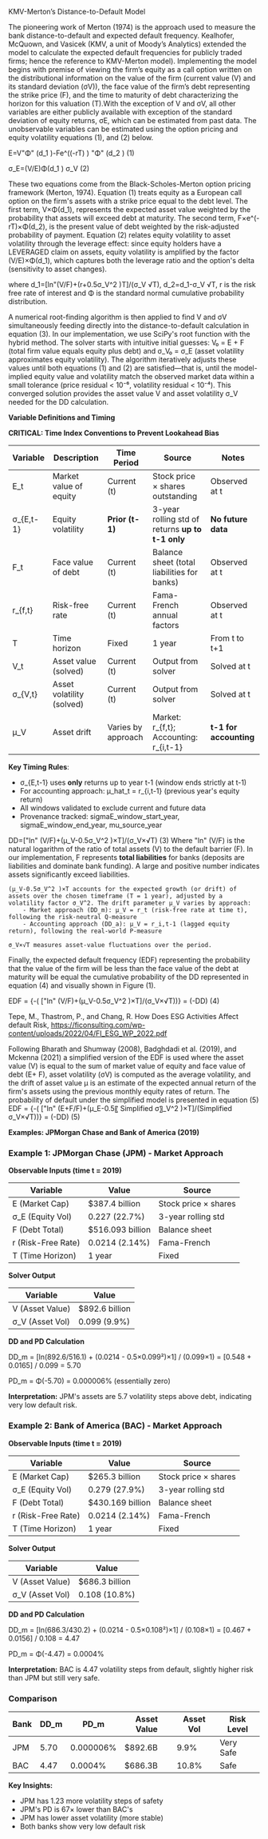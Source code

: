 KMV-Merton’s Distance-to-Default Model

The pioneering work of Merton (1974) is the approach used to measure the bank distance-to-default and expected default frequency. Kealhofer, McQuown, and Vasicek (KMV, a unit of Moody’s Analytics) extended the model to calculate the expected default frequencies for publicly traded firms; hence the reference to KMV-Merton model). Implementing the model begins with premise of viewing the firm’s equity as a call option written on the distributional information on the value of the firm (current value (V) and its standard deviation (σV)), the face value of the firm’s debt representing the strike price (F), and the time to maturity of debt characterizing the horizon for this valuation (T).With the exception of V and σV, all other variables are either publicly available with exception of  the standard deviation of equity returns, σE, which can be estimated from past data. The unobservable variables can be estimated using the option pricing and equity volatility equations (1), and (2) below.

E=V"Φ" (d_1 )-Fe^((-rT) ) "Φ" (d_2 )								(1)

σ_E=(V/E)Φ(d_1 ) σ_V									(2)

These two equations come from the Black-Scholes-Merton option pricing framework (Merton, 1974). Equation (1) treats equity as a European call option on the firm's assets with a strike price equal to the debt level. The first term, V×Φ(d_1), represents the expected asset value weighted by the probability that assets will exceed debt at maturity. The second term, F×e^(-rT)×Φ(d_2), is the present value of debt weighted by the risk-adjusted probability of payment. Equation (2) relates equity volatility to asset volatility through the leverage effect: since equity holders have a LEVERAGED claim on assets, equity volatility is amplified by the factor (V/E)×Φ(d_1), which captures both the leverage ratio and the option's delta (sensitivity to asset changes).

where d_1=[ln"(V/F)+(r+0.5σ_V^2 )T]/(σ_V √T),  d_2=d_1-σ_V √T, r is the risk free rate of interest and Φ is the standard normal cumulative probability distribution.  

A numerical root-finding algorithm is then applied to find V and σV simultaneously feeding directly into the distance-to-default calculation in equation (3). In our implementation, we use SciPy's root function with the hybrid method. The solver starts with intuitive initial guesses: V₀ = E + F (total firm value equals equity plus debt) and σ_V₀ = σ_E (asset volatility approximates equity volatility). The algorithm iteratively adjusts these values until both equations (1) and (2) are satisfied—that is, until the model-implied equity value and volatility match the observed market data within a small tolerance (price residual < 10⁻⁶, volatility residual < 10⁻⁴). This converged solution provides the asset value V and asset volatility σ_V needed for the DD calculation.

**Variable Definitions and Timing**

**CRITICAL: Time Index Conventions to Prevent Lookahead Bias**

| Variable | Description | Time Period | Source | Notes |
|----------|-------------|-------------|--------|-------|
| E_t | Market value of equity | Current (t) | Stock price × shares outstanding | Observed at t |
| σ_{E,t-1} | Equity volatility | **Prior (t-1)** | 3-year rolling std of returns **up to t-1 only** | **No future data** |
| F_t | Face value of debt | Current (t) | Balance sheet (total liabilities for banks) | Observed at t |
| r_{f,t} | Risk-free rate | Current (t) | Fama-French annual factors | Observed at t |
| T | Time horizon | Fixed | 1 year | From t to t+1 |
| V_t | Asset value (solved) | Current (t) | Output from solver | Solved at t |
| σ_{V,t} | Asset volatility (solved) | Current (t) | Output from solver | Solved at t |
| μ_V | Asset drift | Varies by approach | Market: r_{f,t}; Accounting: r_{i,t-1} | **t-1 for accounting** |

**Key Timing Rules**:
- σ_{E,t-1} uses **only** returns up to year t-1 (window ends strictly at t-1)
- For accounting approach: μ_hat_t = r_{i,t-1} (previous year's equity return)
- All windows validated to exclude current and future data
- Provenance tracked: sigmaE_window_start_year, sigmaE_window_end_year, mu_source_year

DD=["ln" (V/F)+(μ_V-0.5σ_V^2 )×T]/(σ_V×√T)								(3)
Where
    "ln" (V/F) is the natural logarithm of the ratio of total assets (V) to the default barrier (F). In our implementation, F represents **total liabilities** for banks (deposits are liabilities and dominate bank funding). A large and positive number indicates assets significantly exceed liabilities.
    
    (μ_V-0.5σ_V^2 )×T accounts for the expected growth (or drift) of assets over the chosen timeframe (T = 1 year), adjusted by a volatility factor σ_V^2. The drift parameter μ_V varies by approach:
        - Market approach (DD_m): μ_V = r_t (risk-free rate at time t), following the risk-neutral Q-measure
        - Accounting approach (DD_a): μ_V = r_i,t-1 (lagged equity return), following the real-world P-measure
    
    σ_V×√T measures asset-value fluctuations over the period.

Finally, the expected default frequency (EDF) representing the probability that the value of the firm will be less than the face value of the debt at maturity will be equal the cumulative probability of the DD represented in equation (4) and visually shown in Figure (1).

EDF =  {-( ["ln" (V/F)+(μ_V-0.5σ_V^2 )×T]/(σ_V×√T))} =  (-DD)						(4)



Tepe, M., Thastrom, P., and Chang, R. How Does ESG Activities Affect default Risk, https://ficonsulting.com/wp-content/uploads/2022/04/FI_ESG_WP_2022.pdf

Following Bharath and Shumway (2008), Badghdadi et al. (2019), and Mckenna (2021) a simplified version of the EDF is used where  the asset value (V) is equal to the sum of market value of equity and face value of debt (E+ F), asset volatility (σV) is computed as the average volatility, and the drift of
asset value μ is an estimate of the expected annual return of the firm's assets using the previous monthly equity rates of return. The probability of default under the simplified model is presented in equation (5)
EDF =  {-( ["ln" (E+F/F)+(μ_E-0.5〖 Simplified σ〗_V^2 )×T]/(Simplified σ_V×√T))} =  (-DD)				(5)


**Examples: JPMorgan Chase and Bank of America (2019)**

### Example 1: JPMorgan Chase (JPM) - Market Approach

**Observable Inputs (time t = 2019)**

| Variable | Value | Source |
|----------|-------|--------|
| E (Market Cap) | $387.4 billion | Stock price × shares |
| σ_E (Equity Vol) | 0.227 (22.7%) | 3-year rolling std |
| F (Debt Total) | $516.093 billion | Balance sheet |
| r (Risk-Free Rate) | 0.0214 (2.14%) | Fama-French |
| T (Time Horizon) | 1 year | Fixed |

**Solver Output**

| Variable | Value |
|----------|-------|
| V (Asset Value) | $892.6 billion |
| σ_V (Asset Vol) | 0.099 (9.9%) |

**DD and PD Calculation**

DD_m = [ln(892.6/516.1) + (0.0214 - 0.5×0.099²)×1] / (0.099×1)
     = [0.548 + 0.0165] / 0.099
     = 5.70

PD_m = Φ(-5.70) = 0.000006% (essentially zero)

**Interpretation:** JPM's assets are 5.7 volatility steps above debt, indicating very low default risk.

### Example 2: Bank of America (BAC) - Market Approach

**Observable Inputs (time t = 2019)**

| Variable | Value | Source |
|----------|-------|--------|
| E (Market Cap) | $265.3 billion | Stock price × shares |
| σ_E (Equity Vol) | 0.279 (27.9%) | 3-year rolling std |
| F (Debt Total) | $430.169 billion | Balance sheet |
| r (Risk-Free Rate) | 0.0214 (2.14%) | Fama-French |
| T (Time Horizon) | 1 year | Fixed |

**Solver Output**

| Variable | Value |
|----------|-------|
| V (Asset Value) | $686.3 billion |
| σ_V (Asset Vol) | 0.108 (10.8%) |

**DD and PD Calculation**

DD_m = [ln(686.3/430.2) + (0.0214 - 0.5×0.108²)×1] / (0.108×1)
     = [0.467 + 0.0156] / 0.108
     = 4.47

PD_m = Φ(-4.47) = 0.0004%

**Interpretation:** BAC is 4.47 volatility steps from default, slightly higher risk than JPM but still very safe.

### Comparison

| Bank | DD_m | PD_m | Asset Value | Asset Vol | Risk Level |
|------|------|------|-------------|-----------|------------|
| JPM | 5.70 | 0.000006% | $892.6B | 9.9% | Very Safe |
| BAC | 4.47 | 0.0004% | $686.3B | 10.8% | Safe |

**Key Insights:**
- JPM has 1.23 more volatility steps of safety
- JPM's PD is 67× lower than BAC's
- JPM has lower asset volatility (more stable)
- Both banks show very low default risk










